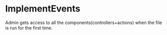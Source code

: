 # ImplementEvents

Admin gets access to all the components(controllers+actions) when the file is run for the first time.
